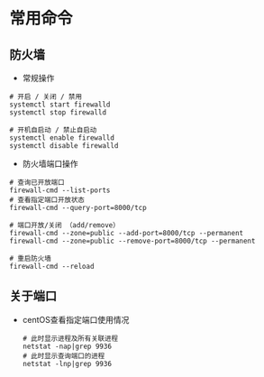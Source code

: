 # 常用命令

## 防火墙

+ 常规操作

```shell
# 开启 / 关闭 / 禁用
systemctl start firewalld
systemctl stop firewalld

# 开机自启动 / 禁止自启动
systemctl enable firewalld
systemctl disable firewalld
```

+ 防火墙端口操作

```shell
# 查询已开放端口
firewall-cmd --list-ports
# 查看指定端口开放状态
firewall-cmd --query-port=8000/tcp

# 端口开放/关闭 （add/remove）
firewall-cmd --zone=public --add-port=8000/tcp --permanent
firewall-cmd --zone=public --remove-port=8000/tcp --permanent

# 重启防火墙
firewall-cmd --reload
```

## 关于端口
+ centOS查看指定端口使用情况
  ```
  # 此时显示进程及所有关联进程
  netstat -nap|grep 9936
  # 此时显示查询端口的进程
  netstat -lnp|grep 9936
  ```
